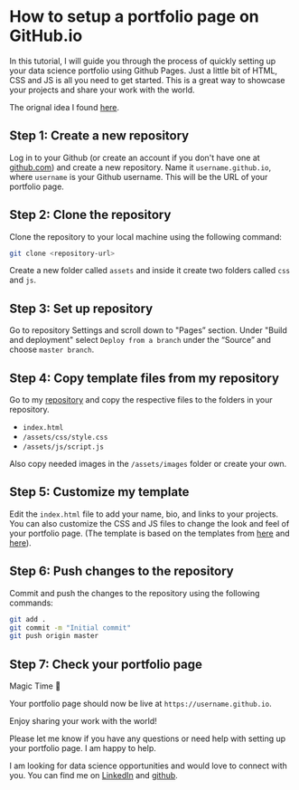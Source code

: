 # How to setup a portfolio page on GitHub.io

In this tutorial, I will guide you through the process of quickly setting up your data science portfolio using Github Pages. Just a little bit of HTML, CSS and JS is all you need to get started. This is a great way to showcase your projects and share your work with the world.

The orignal idea I found [here](https://www.freedium.cfd/https://medium.com/@evanca/set-up-your-portfolio-website-in-less-than-10-minutes-with-github-pages-d0efa8ff56fd).

## Step 1: Create a new repository

Log in to your Github (or create an account if you don't have one at [github.com](https://github.com/join)) and create a new repository. Name it `username.github.io`, where `username` is your Github username. This will be the URL of your portfolio page.

## Step 2: Clone the repository

Clone the repository to your local machine using the following command:

```bash
git clone <repository-url>
```

Create a new folder called `assets` and inside it create two folders called `css` and `js`.

## Step 3: Set up repository

Go to repository Settings and scroll down to "Pages” section. Under "Build and deployment" select `Deploy from a branch` under the “Source” and choose `master branch`.

## Step 4: Copy template files from my repository

Go to my [repository](https://github.com/TillMeineke/TillMeineke.github.io) and copy the respective files to the folders in your repository.

- `index.html`
- `/assets/css/style.css`
- `/assets/js/script.js`

Also copy needed images in the `/assets/images` folder or create your own.

## Step 5: Customize my template

Edit the `index.html` file to add your name, bio, and links to your projects. You can also customize the CSS and JS files to change the look and feel of your portfolio page. (The template is based on the templates from [here](https://dalum.vercel.app) and [here](https://daveebbelaar.github.io/)).

## Step 6: Push changes to the repository

Commit and push the changes to the repository using the following commands:

```bash
git add .
git commit -m "Initial commit"
git push origin master
```

## Step 7: Check your portfolio page

Magic Time 🎉

Your portfolio page should now be live at `https://username.github.io`.

Enjoy sharing your work with the world!

Please let me know if you have any questions or need help with setting up your portfolio page. I am happy to help.

I am looking for data science opportunities and would love to connect with you. You can find me on [LinkedIn](https://www.linkedin.com/in/tillmeineke/) and [github](https://github.com/TillMeineke).